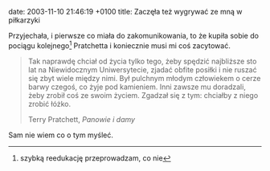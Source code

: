 date: 2003-11-10 21:46:19 +0100
title: Zaczęła też wygrywać ze mną w piłkarzyki

Przyjechała, i pierwsze co miała do zakomunikowania, to że kupiła sobie do pociągu kolejnego[^1] Pratchetta i koniecznie musi mi coś zacytować.

> Tak naprawdę chciał od życia tylko tego, żeby spędzić najbliższe sto lat na Niewidocznym Uniwersytecie, zjadać obfite posiłki i nie ruszać się zbyt wiele między nimi. Był pulchnym młodym człowiekem o cerze barwy czegoś, co żyje pod kamieniem. Inni zawsze mu doradzali, żeby zrobił coś ze swoim życiem. Zgadzał się z tym: chciałby z niego zrobić łóżko.
>
> Terry Pratchett, <cite>Panowie i damy</cite>

Sam nie wiem co o tym myśleć.

[^1]: szybką reedukację przeprowadzam, co nie

